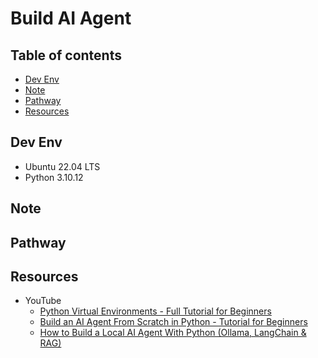 <!-- omit in toc -->
# Build AI Agent

<!-- omit in toc -->
## Table of contents

- [Dev Env](#dev-env)
- [Note](#note)
- [Pathway](#pathway)
- [Resources](#resources)

## Dev Env

- Ubuntu 22.04 LTS
- Python 3.10.12

## Note

## Pathway

## Resources

- YouTube
  - [Python Virtual Environments - Full Tutorial for Beginners](https://www.youtube.com/watch?v=Y21OR1OPC9A)
  - [Build an AI Agent From Scratch in Python - Tutorial for Beginners](https://www.youtube.com/watch?v=bTMPwUgLZf0)
  - [How to Build a Local AI Agent With Python (Ollama, LangChain & RAG)](https://www.youtube.com/watch?v=E4l91XKQSgw)
